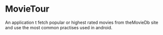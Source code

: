 # MovieTour
An application t fetch popular or highest rated movies from theMovieDb site and use the most common practises used in android.

